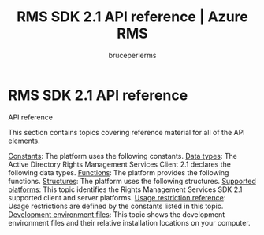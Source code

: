 ﻿---
# required metadata

title: RMS SDK 2.1 API reference | Azure RMS
description: The Microsoft Rights Management SDK 2.1 supports several operating systems; Android, iOS, OS X, Linux, Windows Phone and Windows Store.
keywords:
author: bruceperlerms
manager: mbaldwin
ms.date: 04/28/2016
ms.topic: article
ms.prod: azure
ms.service: rights-management
ms.technology: techgroup-identity
ms.assetid: 04e76449-2945-4054-aa3e-94d642620a1e

# optional metadata

#ROBOTS:
audience: developer
#ms.devlang:
ms.reviewer: shubhamp
ms.suite: ems
#ms.tgt_pltfrm:
#ms.custom:

---

# RMS SDK 2.1 API reference 

API reference

This section contains topics covering reference material for all of the API elements.

[Constants](/rights-management/sdk/2.1/api/win/constants):  The platform uses the following constants.
[Data types](/rights-management/sdk/2.1/api/win/data%20types): The Active Directory Rights Management Services Client 2.1 declares the following data types.
[Functions](/rights-management/sdk/2.1/api/win/functions):  The platform provides the following functions.
[Structures](/rights-management/sdk/2.1/api/win/structures):  The platform uses the following structures.
[Supported platforms](./supported-platforms.md):  This topic identifies the Rights Management Services SDK 2.1 supported client and server platforms.
[Usage restriction reference](./usage-restriction-reference.md):  
Usage restrictions are defined by the constants listed in this topic.
[Development environment files](./sdk-elements.md):  This topic shows the development environment files and their relative installation locations on your computer.

